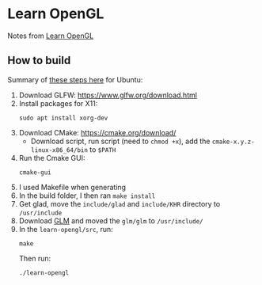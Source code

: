# Learn OpenGL

Notes from [Learn OpenGL](https://learnopengl.com/)

## How to build

Summary of [these steps here](https://learnopengl.com/Getting-started/Creating-a-window) for Ubuntu:
1. Download GLFW: https://www.glfw.org/download.html
1. Install packages for X11:
    ```
    sudo apt install xorg-dev
    ```
1. Download CMake: https://cmake.org/download/
    * Download script, run script (need to `chmod +x`), add the `cmake-x.y.z-linux-x86_64/bin` to `$PATH`
1. Run the Cmake GUI:
    ```
    cmake-gui
    ```
1. I used Makefile when generating
1. In the build folder, I then ran `make install`
1. Get glad, move the `include/glad` and `include/KHR` directory to `/usr/include`
1. Download [GLM](https://github.com/g-truc/glm/releases/tag/0.9.9.8) and moved the `glm/glm` to `/usr/include/`
1. In the `learn-opengl/src`, run:
    ```
    make
    ```
    Then run:
    ```
    ./learn-opengl
    ```
